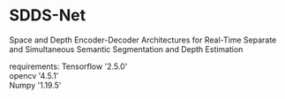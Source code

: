 # SDDS-Net
Space and Depth Encoder-Decoder Architectures for Real-Time Separate and Simultaneous Semantic Segmentation and Depth Estimation

requirements:
Tensorflow '2.5.0' <br />
opencv '4.5.1' <br />
Numpy '1.19.5' <br />

